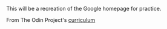 This will be a recreation of the Google homepage for practice.

From The Odin Project's [curriculum](http://www.theodinproject.com/courses/web-development-101/lessons/html-css)

